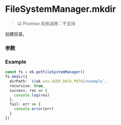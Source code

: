 # FileSystemManager.mkdir

> 以 Promise 风格调用：不支持

创建目录。

### 参数

<Props :data="props" options />

### Example

```ts
const fs = ek.getFileSystemManager()
fs.mkdir({
  dirPath: `${ek.env.USER_DATA_PATH}/example`,
  recursive: true,
  success: res => {
    console.log(res)
  },
  fail: err => {
    console.error(err)
  }
})
```

<script setup>
const props = [
    {
        name: "dirPath", 
        type: "string",
        default: "",
        required: true, 
        desc: "创建的目录路径 (本地路径)"
    },
    {
        name: "recursive", 
        type: "boolean",
        default: "false",
        required: false, 
        desc: "是否在递归创建该目录的上级目录后再创建该目录。如果对应的上级目录已经存在，则不创建该上级目录。如 dirPath 为 a/b/c/d 且 recursive 为 true，将创建 a 目录，再在 a 目录下创建 b 目录，以此类推直至创建 a/b/c 目录下的 d 目录。"
    }
]
</script>
